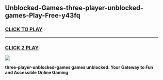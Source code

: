 
## Unblocked-Games-three-player-unblocked-games-Play-Free-y43fq
<h3>
<a href="https://premium76.site?title=three-player-unblocked-games&ref=17A">CLICK TO PLAY</a></h3>
<hr>

<h3>
<a href="https://premium76.site?title=three-player-unblocked-games&ref=17A">CLICK 2 PLAY</a>
  
</h3>

<a href="https://premium76.site?title=three-player-unblocked-games&ref=17A"><img src="https://clearcache.store/games.png"></a>


**three-player-unblocked-games games unblocked: Your Gateway to Fun and Accessible Online Gaming**

